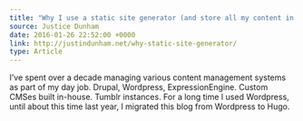 ```yaml
---
title: "Why I use a static site generator (and store all my content in a public Git repo)"
source: Justice Dunham
date: 2016-01-26 22:52:00 +0000
link: http://justindunham.net/why-static-site-generator/
type: Article
---
```

I’ve spent over a decade managing various content management systems as part of my day job. Drupal, Wordpress, ExpressionEngine. Custom CMSes built in-house. Tumblr instances. For a long time I used Wordpress, until about this time last year, I migrated this blog from Wordpress to Hugo.





